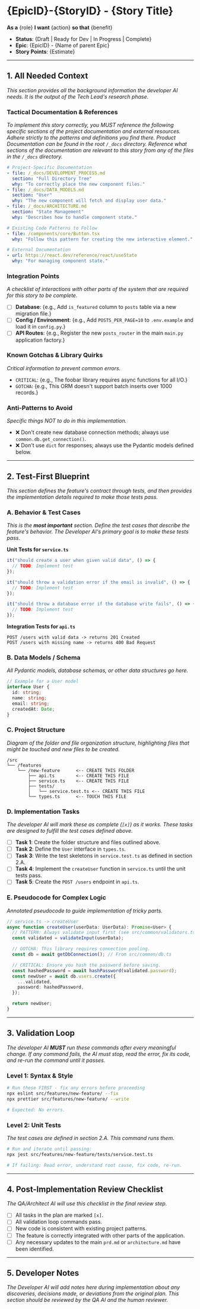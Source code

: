 # {EpicID}-{StoryID} - {Story Title}

**As a** {role}
**I want** {action}
**so that** {benefit}

- **Status**: {Draft | Ready for Dev | In Progress | Complete}
- **Epic**: {EpicID} - {Name of parent Epic}
- **Story Points**: {Estimate}

---

## 1. All Needed Context

_This section provides all the background information the developer AI needs. It is the output of the Tech Lead's research phase._

### Tactical Documentation & References

_To implement this story correctly, you MUST reference the following specific sections of the project documentation and external resources. Adhere strictly to the patterns and definitions you find there. Product Documentation can be found in the root `/_docs` directory. Reference what sections of the documentation are relevant to this story from any of the files in the `/_docs` directory._

```yaml
# Project-Specific Documentation
- file: /_docs/DEVELOPMENT_PROCESS.md
  section: "Full Directory Tree"
  why: "To correctly place the new component files."
- file: /_docs/DATA_MODELS.md
  section: "User"
  why: "The new component will fetch and display user data."
- file: /_docs/ARCHITECTURE.md
  section: "State Management"
  why: "Describes how to handle component state."

# Existing Code Patterns to Follow
- file: /components/core/Button.tsx
  why: "Follow this pattern for creating the new interactive element."

# External Documentation
- url: https://react.dev/reference/react/useState
  why: "For managing component state."
```

### Integration Points

_A checklist of interactions with other parts of the system that are required for this story to be complete._

- [ ] **Database**: {e.g., Add `is_featured` column to `posts` table via a new migration file.}
- [ ] **Config / Environment**: {e.g., Add `POSTS_PER_PAGE=10` to `.env.example` and load it in `config.py`.}
- [ ] **API Routes**: {e.g., Register the new `posts_router` in the main `main.py` application factory.}

### Known Gotchas & Library Quirks

_Critical information to prevent common errors._

- `CRITICAL`: {e.g., The foobar library requires async functions for all I/O.}
- `GOTCHA`: {e.g., This ORM doesn't support batch inserts over 1000 records.}

### Anti-Patterns to Avoid

_Specific things NOT to do in this implementation._

- ❌ Don't create new database connection methods; always use `common.db.get_connection()`.
- ❌ Don't use `dict` for responses; always use the Pydantic models defined below.

---

## 2. Test-First Blueprint

_This section defines the feature's contract through tests, and then provides the implementation details required to make those tests pass._

### A. Behavior & Test Cases

_This is the **most important** section. Define the test cases that describe the feature's behavior. The Developer AI's primary goal is to make these tests pass._

**Unit Tests for `service.ts`**

```typescript
it("should create a user when given valid data", () => {
  // TODO: Implement test
});

it("should throw a validation error if the email is invalid", () => {
  // TODO: Implement test
});

it("should throw a database error if the database write fails", () => {
  // TODO: Implement test
});
```

**Integration Tests for `api.ts`**

```
POST /users with valid data -> returns 201 Created
POST /users with missing name -> returns 400 Bad Request
```

### B. Data Models / Schema

_All Pydantic models, database schemas, or other data structures go here._

```typescript
// Example for a User model
interface User {
  id: string;
  name: string;
  email: string;
  createdAt: Date;
}
```

### C. Project Structure

_Diagram of the folder and file organization structure, highlighting files that might be touched and new files to be created._

```
/src
└── /features
    └── /new-feature      <-- CREATE THIS FOLDER
        ├── api.ts        <-- CREATE THIS FILE
        ├── service.ts    <-- CREATE THIS FILE
        ├── tests/
        │   └── service.test.ts <-- CREATE THIS FILE
        └── types.ts      <-- TOUCH THIS FILE
```

### D. Implementation Tasks

_The developer AI will mark these as complete (`[x]`) as it works. These tasks are designed to fulfill the test cases defined above._

- [ ] **Task 1**: Create the folder structure and files outlined above.
- [ ] **Task 2**: Define the `User` interface in `types.ts`.
- [ ] **Task 3**: Write the test skeletons in `service.test.ts` as defined in section 2.A.
- [ ] **Task 4**: Implement the `createUser` function in `service.ts` until the unit tests pass.
- [ ] **Task 5**: Create the `POST /users` endpoint in `api.ts`.

### E. Pseudocode for Complex Logic

_Annotated pseudocode to guide implementation of tricky parts._

```typescript
// service.ts -> createUser
async function createUser(userData: UserData): Promise<User> {
  // PATTERN: Always validate input first (see src/common/validators.ts)
  const validated = validateInput(userData);

  // GOTCHA: This library requires connection pooling.
  const db = await getDbConnection(); // From src/common/db.ts

  // CRITICAL: Ensure you hash the password before saving.
  const hashedPassword = await hashPassword(validated.password);
  const newUser = await db.users.create({
    ...validated,
    password: hashedPassword,
  });

  return newUser;
}
```

---

## 3. Validation Loop

_The developer AI **MUST** run these commands after every meaningful change. If any command fails, the AI must stop, read the error, fix its code, and re-run the command until it passes._

### Level 1: Syntax & Style

```bash
# Run these FIRST - fix any errors before proceeding
npx eslint src/features/new-feature/ --fix
npx prettier src/features/new-feature/ --write

# Expected: No errors.
```

### Level 2: Unit Tests

_The test cases are defined in section 2.A. This command runs them._

```bash
# Run and iterate until passing:
npx jest src/features/new-feature/tests/service.test.ts

# If failing: Read error, understand root cause, fix code, re-run.
```

---

## 4. Post-Implementation Review Checklist

_The QA/Architect AI will use this checklist in the final review step._

- [ ] All tasks in the plan are marked `[x]`.
- [ ] All validation loop commands pass.
- [ ] New code is consistent with existing project patterns.
- [ ] The feature is correctly integrated with other parts of the application.
- [ ] Any necessary updates to the main `prd.md` or `architecture.md` have been identified.

---

## 5. Developer Notes

_The Developer AI will add notes here during implementation about any discoveries, decisions made, or deviations from the original plan. This section should be reviewed by the QA AI and the human reviewer._
